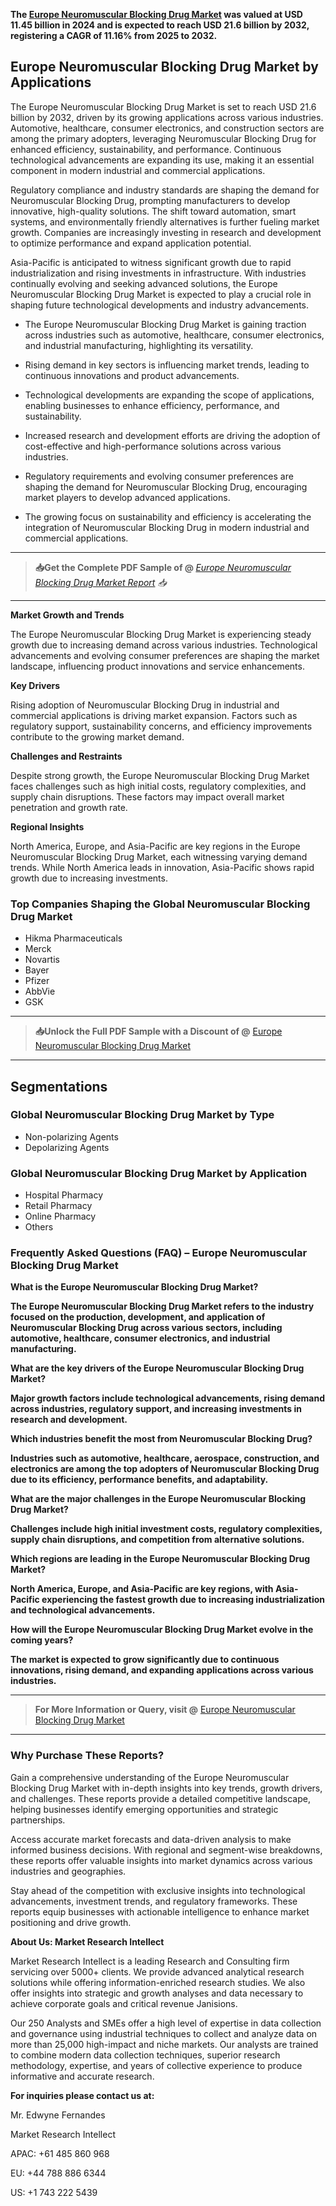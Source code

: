 <p><strong>The <a href="https://www.marketresearchintellect.com/download-sample/?rid=1019225&amp;utm_source=Pulse-April-Europe&amp;utm_medium=852">Europe Neuromuscular Blocking Drug Market</a> was valued at USD 11.45 billion in 2024 and is expected to reach USD 21.6 billion by 2032, registering a CAGR of 11.16% from 2025 to 2032.</strong></p><h2>Europe Neuromuscular Blocking Drug Market by Applications&nbsp;</h2><p><p>The Europe Neuromuscular Blocking Drug Market is set to reach USD 21.6 billion by 2032, driven by its growing applications across various industries. Automotive, healthcare, consumer electronics, and construction sectors are among the primary adopters, leveraging Neuromuscular Blocking Drug for enhanced efficiency, sustainability, and performance. Continuous technological advancements are expanding its use, making it an essential component in modern industrial and commercial applications.</p><p>Regulatory compliance and industry standards are shaping the demand for Neuromuscular Blocking Drug, prompting manufacturers to develop innovative, high-quality solutions. The shift toward automation, smart systems, and environmentally friendly alternatives is further fueling market growth. Companies are increasingly investing in research and development to optimize performance and expand application potential.</p><p>Asia-Pacific is anticipated to witness significant growth due to rapid industrialization and rising investments in infrastructure. With industries continually evolving and seeking advanced solutions, the Europe Neuromuscular Blocking Drug Market is expected to play a crucial role in shaping future technological developments and industry advancements.</p></p><ul><li><p>The Europe Neuromuscular Blocking Drug Market is gaining traction across industries such as automotive, healthcare, consumer electronics, and industrial manufacturing, highlighting its versatility.</p></li><li><p>Rising demand in key sectors is influencing market trends, leading to continuous innovations and product advancements.</p></li><li><p>Technological developments are expanding the scope of applications, enabling businesses to enhance efficiency, performance, and sustainability.</p></li><li><p>Increased research and development efforts are driving the adoption of cost-effective and high-performance solutions across various industries.</p></li><li><p>Regulatory requirements and evolving consumer preferences are shaping the demand for Neuromuscular Blocking Drug, encouraging market players to develop advanced applications.</p></li><li><p>The growing focus on sustainability and efficiency is accelerating the integration of Neuromuscular Blocking Drug in modern industrial and commercial applications.</p></li></ul><hr /><blockquote><p><strong><span class="font-[700]">📥Get the Complete PDF Sample of @ </span></strong><em><span class="font-[700]"><a href="https://www.marketresearchintellect.com/download-sample/?rid=1019225&amp;utm_source=Pulse-April-Europe&amp;utm_medium=852" target="_blank" data-tracking-control-name="article-ssr-frontend-pulse_little-text-block" data-tracking-will-navigate="" data-test-link="">Europe Neuromuscular Blocking Drug Market Report</a>&nbsp;📥</span></em></p></blockquote><hr /><p class="" data-start="77" data-end="360"><strong data-start="77" data-end="105">Market Growth and Trends</strong></p><p class="" data-start="77" data-end="360">The Europe Neuromuscular Blocking Drug Market is experiencing steady growth due to increasing demand across various industries. Technological advancements and evolving consumer preferences are shaping the market landscape, influencing product innovations and service enhancements.</p><p class="" data-start="362" data-end="606"><strong data-start="362" data-end="377">Key Drivers</strong></p><p class="" data-start="362" data-end="606">Rising adoption of Neuromuscular Blocking Drug in industrial and commercial applications is driving market expansion. Factors such as regulatory support, sustainability concerns, and efficiency improvements contribute to the growing market demand.</p><p class="" data-start="608" data-end="849"><strong data-start="608" data-end="637">Challenges and Restraints</strong></p><p class="" data-start="608" data-end="849">Despite strong growth, the Europe Neuromuscular Blocking Drug Market faces challenges such as high initial costs, regulatory complexities, and supply chain disruptions. These factors may impact overall market penetration and growth rate.</p><p class="" data-start="851" data-end="1095"><strong data-start="851" data-end="872">Regional Insights</strong></p><p class="" data-start="851" data-end="1095">North America, Europe, and Asia-Pacific are key regions in the Europe Neuromuscular Blocking Drug Market, each witnessing varying demand trends. While North America leads in innovation, Asia-Pacific shows rapid growth due to increasing investments.</p><p><h3>Top Companies Shaping the Global Neuromuscular Blocking Drug Market </h3><ul><li>Hikma Pharmaceuticals</li><li>Merck</li><li>Novartis</li><li>Bayer</li><li>Pfizer</li><li>AbbVie</li><li>GSK</li></ul></p><hr /><blockquote><p><strong>📥Unlock the Full PDF Sample with a Discount of @</strong> <a href="https://www.marketresearchintellect.com/ask-for-discount/?rid=1019225&amp;utm_source=Pulse-April-Europe&amp;utm_medium=852">Europe Neuromuscular Blocking Drug Market</a></p></blockquote><hr /><p><h2>Segmentations</h2><h3>Global Neuromuscular Blocking Drug Market by Type</h3><ul><li>Non-polarizing Agents</li><li>Depolarizing Agents</li></ul><h3>Global Neuromuscular Blocking Drug Market by Application</h3><ul><li>Hospital Pharmacy</li><li>Retail Pharmacy</li><li>Online Pharmacy</li><li>Others</li></ul></p><h3><strong>Frequently Asked Questions (FAQ) &ndash; Europe Neuromuscular Blocking Drug Market</strong></h3><p><strong>What is the Europe Neuromuscular Blocking Drug Market?</strong></p><p><strong>The Europe Neuromuscular Blocking Drug Market refers to the industry focused on the production, development, and application of Neuromuscular Blocking Drug across various sectors, including automotive, healthcare, consumer electronics, and industrial manufacturing.</strong></p><p><strong>What are the key drivers of the Europe Neuromuscular Blocking Drug Market?</strong></p><p><strong>Major growth factors include technological advancements, rising demand across industries, regulatory support, and increasing investments in research and development.</strong></p><p><strong>Which industries benefit the most from Neuromuscular Blocking Drug?</strong></p><p><strong>Industries such as automotive, healthcare, aerospace, construction, and electronics are among the top adopters of Neuromuscular Blocking Drug due to its efficiency, performance benefits, and adaptability.</strong></p><p><strong>What are the major challenges in the Europe Neuromuscular Blocking Drug Market?</strong></p><p><strong>Challenges include high initial investment costs, regulatory complexities, supply chain disruptions, and competition from alternative solutions.</strong></p><p><strong>Which regions are leading in the Europe Neuromuscular Blocking Drug Market?</strong></p><p><strong>North America, Europe, and Asia-Pacific are key regions, with Asia-Pacific experiencing the fastest growth due to increasing industrialization and technological advancements.</strong></p><p><strong>How will the Europe Neuromuscular Blocking Drug Market evolve in the coming years?</strong></p><p><strong>The market is expected to grow significantly due to continuous innovations, rising demand, and expanding applications across various industries.</strong></p><hr /><blockquote><p><span class="font-[700]"><strong>For More Information or Query, visit&nbsp;@</strong>&nbsp;</span><span class="font-[700]"><a href="https://www.marketresearchintellect.com/product/global-neuromuscular-blocking-drug-market/?utm_source=Linkedin&utm_medium=852" target="_blank" data-tracking-control-name="article-ssr-frontend-pulse_little-text-block" data-tracking-will-navigate="" data-test-link="">Europe Neuromuscular Blocking Drug Market</a></span></p></blockquote><hr /><h3><strong data-start="0" data-end="31">Why Purchase These Reports?</strong></h3><p class="" data-start="35" data-end="297">Gain a comprehensive understanding of the Europe Neuromuscular Blocking Drug Market with in-depth insights into key trends, growth drivers, and challenges. These reports provide a detailed competitive landscape, helping businesses identify emerging opportunities and strategic partnerships.</p><p class="" data-start="299" data-end="540">Access accurate market forecasts and data-driven analysis to make informed business decisions. With regional and segment-wise breakdowns, these reports offer valuable insights into market dynamics across various industries and geographies.</p><p class="" data-start="542" data-end="784">Stay ahead of the competition with exclusive insights into technological advancements, investment trends, and regulatory frameworks. These reports equip businesses with actionable intelligence to enhance market positioning and drive growth.</p><p><strong><span class="font-[700]">About Us: Market Research Intellect</span></strong></p><p><span class="">Market Research Intellect is a leading Research and Consulting firm servicing over 5000+ clients. We provide advanced analytical research solutions while offering information-enriched research studies.&nbsp;</span>We also offer insights into strategic and growth analyses and data necessary to achieve corporate goals and critical revenue Janisions.</p><p><span class="">Our 250 Analysts and SMEs offer a high level of expertise in data collection and governance using industrial techniques to collect and analyze data on more than 25,000 high-impact and niche markets. Our analysts are trained to combine modern data collection techniques, superior research methodology, expertise, and years of collective experience to produce informative and accurate research.</span></p><p><strong>For inquiries please contact us at:</strong></p><p>Mr. Edwyne Fernandes</p><p>Market Research Intellect</p><p>APAC: +61 485 860 968</p><p>EU: +44 788 886 6344</p><p>US: +1 743 222 5439</p>